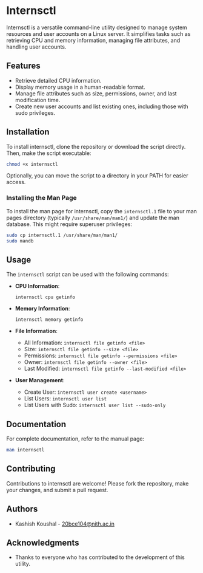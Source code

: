 # Internsctl

Internsctl is a versatile command-line utility designed to manage system resources and user accounts on a Linux server. It simplifies tasks such as retrieving CPU and memory information, managing file attributes, and handling user accounts.

## Features

- Retrieve detailed CPU information.
- Display memory usage in a human-readable format.
- Manage file attributes such as size, permissions, owner, and last modification time.
- Create new user accounts and list existing ones, including those with sudo privileges.

## Installation

To install internsctl, clone the repository or download the script directly. Then, make the script executable:

```bash
chmod +x internsctl
```

Optionally, you can move the script to a directory in your PATH for easier access.

### Installing the Man Page

To install the man page for internsctl, copy the `internsctl.1` file to your man pages directory (typically `/usr/share/man/man1/`) and update the man database. This might require superuser privileges:

```bash
sudo cp internsctl.1 /usr/share/man/man1/
sudo mandb
```

## Usage

The `internsctl` script can be used with the following commands:

- **CPU Information**:
  ```
  internsctl cpu getinfo
  ```

- **Memory Information**:
  ```
  internsctl memory getinfo
  ```

- **File Information**:
  - All Information: `internsctl file getinfo <file>`
  - Size: `internsctl file getinfo --size <file>`
  - Permissions: `internsctl file getinfo --permissions <file>`
  - Owner: `internsctl file getinfo --owner <file>`
  - Last Modified: `internsctl file getinfo --last-modified <file>`

- **User Management**:
  - Create User: `internsctl user create <username>`
  - List Users: `internsctl user list`
  - List Users with Sudo: `internsctl user list --sudo-only`

## Documentation

For complete documentation, refer to the manual page:

```bash
man internsctl
```

## Contributing

Contributions to internsctl are welcome! Please fork the repository, make your changes, and submit a pull request.

## Authors

- Kashish Koushal - 20bce104@nith.ac.in

## Acknowledgments

- Thanks to everyone who has contributed to the development of this utility.

